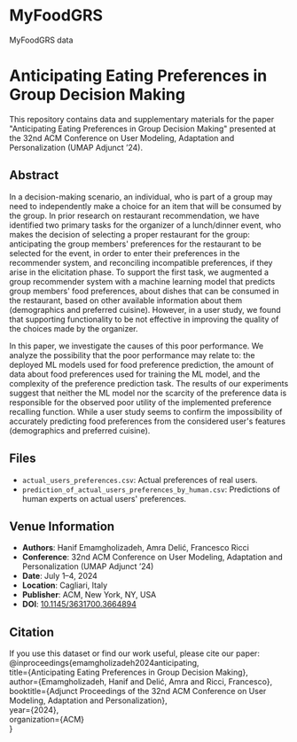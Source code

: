 # MyFoodGRS
MyFoodGRS data

# Anticipating Eating Preferences in Group Decision Making

This repository contains data and supplementary materials for the paper "Anticipating Eating Preferences in Group Decision Making" presented at the 32nd ACM Conference on User Modeling, Adaptation and Personalization (UMAP Adjunct ’24).

## Abstract

In a decision-making scenario, an individual, who is part of a group may need to independently make a choice for an item that will be consumed by the group. In prior research on restaurant recommendation, we have identified two primary tasks for the organizer of a lunch/dinner event, who makes the decision of selecting a proper restaurant for the group: anticipating the group members' preferences for the restaurant to be selected for the event, in order to enter their preferences in the recommender system, and reconciling incompatible preferences, if they arise in the elicitation phase. To support the first task, we augmented a group recommender system with a machine learning model that predicts group members' food preferences, about dishes that can be consumed in the restaurant, based on other available information about them (demographics and preferred cuisine). However, in a user study, we found that supporting functionality to be not effective in improving the quality of the choices made by the organizer.

In this paper, we investigate the causes of this poor performance. We analyze the possibility that the poor performance may relate to: the deployed ML models used for food preference prediction, the amount of data about food preferences used for training the ML model, and the complexity of the preference prediction task. The results of our experiments suggest that neither the ML model nor the scarcity of the preference data is responsible for the observed poor utility of the implemented preference recalling function. While a user study seems to confirm the impossibility of accurately predicting food preferences from the considered user's features (demographics and preferred cuisine).

## Files

- `actual_users_preferences.csv`: Actual preferences of real users.
- `prediction_of_actual_users_preferences_by_human.csv`: Predictions of human experts on actual users' preferences.

## Venue Information

- **Authors**: Hanif Emamgholizadeh, Amra Delić, Francesco Ricci
- **Conference**: 32nd ACM Conference on User Modeling, Adaptation and Personalization (UMAP Adjunct ’24)
- **Date**: July 1–4, 2024
- **Location**: Cagliari, Italy
- **Publisher**: ACM, New York, NY, USA
- **DOI**: [10.1145/3631700.3664894](https://doi.org/10.1145/3631700.3664894)

## Citation

If you use this dataset or find our work useful, please cite our paper:
@inproceedings{emamgholizadeh2024anticipating,\
title={Anticipating Eating Preferences in Group Decision Making},\
author={Emamgholizadeh, Hanif and Delić, Amra and Ricci, Francesco},\
booktitle={Adjunct Proceedings of the 32nd ACM Conference on User Modeling, Adaptation and Personalization},\
year={2024},\
organization={ACM}\
}
